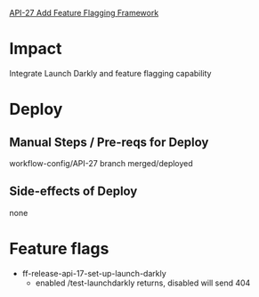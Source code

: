 [API-27 Add Feature Flagging Framework](https://rcanalytics.atlassian.net/browse/API-27)
# Impact
Integrate Launch Darkly and feature flagging capability
# Deploy
## Manual Steps / Pre-reqs for Deploy
workflow-config/API-27 branch merged/deployed
## Side-effects of Deploy
none
# Feature flags
- ff-release-api-17-set-up-launch-darkly
  - enabled /test-launchdarkly returns, disabled will send 404
